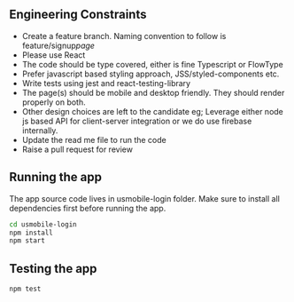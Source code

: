 ## Engineering Constraints

- Create a feature branch. Naming convention to follow is feature/signup*page*<Name of the candidate>
- Please use React
- The code should be type covered, either is fine Typescript or FlowType
- Prefer javascript based styling approach, JSS/styled-components etc.
- Write tests using jest and react-testing-library
- The page(s) should be mobile and desktop friendly. They should render properly on both.
- Other design choices are left to the candidate eg; Leverage either node js based API for client-server integration or we do use firebase internally.
- Update the read me file to run the code
- Raise a pull request for review

## Running the app

The app source code lives in usmobile-login folder. Make sure to install all dependencies first before running the app.

```bash
cd usmobile-login
npm install
npm start
```

## Testing the app

```
npm test
```
